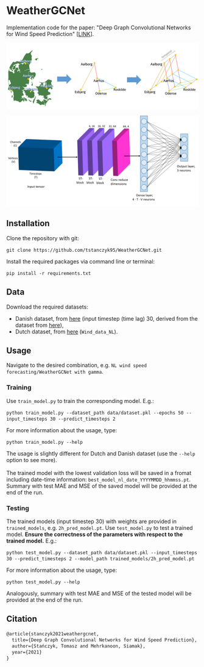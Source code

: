 # WeatherGCNet

Implementation code for the paper: "Deep Graph Convolutional Networks for Wind Speed Prediction" [[LINK](https://www.esann.org/sites/default/files/proceedings/2021/ES2021-25.pdf)].

<p align="center"><img src="readme_images/data_processing.png" width="600"\></p>
<p align="center"><img src="readme_images/proposed_model.png" width="600"\></p>

## Installation
Clone the repository with git:
```
git clone https://github.com/tstanczyk95/WeatherGCNet.git
```
Install the required packages via command line or terminal:
```
pip install -r requirements.txt
```

## Data
Download the required datasets:
*   Danish dataset, from [here](https://drive.google.com/drive/folders/1dqtmmfyKg5X2aCa2W8pBvPCrxE7Tc974?usp=sharing) (input timestep (time lag) 30, derived from the dataset from [here](https://sites.google.com/view/siamak-mehrkanoon/code-data)),
*   Dutch dataset, from [here](https://github.com/HansBambel/multidim_conv) (`Wind_data_NL`).

## Usage
Navigate to the desired combination, e.g. `NL wind speed forecasting/WeatherGCNet with gamma`. 
### Training
Use `train_model.py` to train the corresponding model. E.g.:
```
python train_model.py --dataset_path data/dataset.pkl --epochs 50 --input_timesteps 30 --predict_timesteps 2
```
For more information about the usage, type:
```
python train_model.py --help
```
The usage is slightly different for Dutch and Danish dataset (use the `--help` option to see more).<br/><br/>
The trained model with the lowest validation loss will be saved in a fromat including date-time information: `best_model_nl_date_YYYYMMDD_hhmmss.pt`.
Summary with test MAE and MSE of the saved model will be provided at the end of the run.
### Testing
The trained models (input timestep 30) with weights are provided in `trained_models`, e.g. `2h_pred_model.pt`. Use `test_model.py` to test a trained model. **Ensure the correctness of the parameters with respect to the trained model.** E.g.:
```
python test_model.py --dataset_path data/dataset.pkl --input_timesteps 30 --predict_timesteps 2 --model_path trained_models/2h_pred_model.pt
```
For more information about the usage, type:
```
python test_model.py --help
```
Analogously, summary with test MAE and MSE of the tested model will be provided at the end of the run.

## Citation
```
@article{stanczyk2021weathergcnet,
  title={Deep Graph Convolutional Networks for Wind Speed Prediction},
  author={Stańczyk, Tomasz and Mehrkanoon, Siamak},
  year={2021}
}
